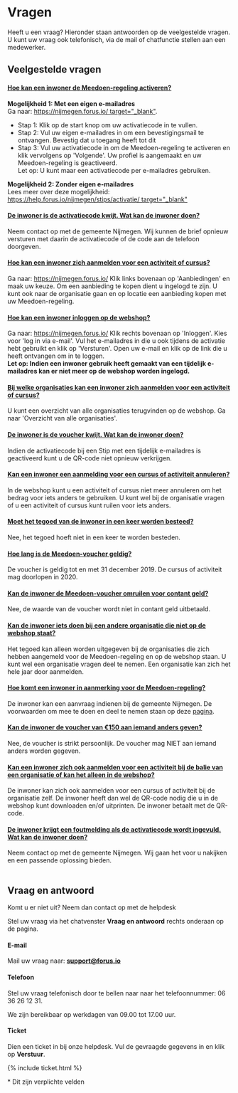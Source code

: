 # Vragen

Heeft u een vraag? Hieronder staan antwoorden op de veelgestelde vragen. U kunt uw vraag ook telefonisch, via de mail of chatfunctie stellen aan een medewerker.

## Veelgestelde vragen

<div class="panel-container">
    <div class="panel-group" id="accordion">
        <div class="panel panel-default">
            <div class="panel-heading">
                <h4 class="panel-title">
                    <a class="accordion-toggle" data-toggle="collapse" data-parent="#accordion" href="#collapseOne">
                    Hoe kan een inwoner de Meedoen-regeling activeren?
                    </a>
                </h4>
            </div>
        <div id="collapseOne" class="panel-collapse collapse">
            <div class="panel-body">
            <strong>Mogelijkheid 1: Met een eigen e-mailadres</strong><br />
            Ga naar: <a href="https://nijmegen.forus.io/">https://nijmegen.forus.io/ target="_blank"</a>.
                <ul>
                    <li>Stap 1: Klik op de start knop om uw activatiecode in te vullen.</li>
                    <li>Stap 2: Vul uw eigen e-mailadres in om een bevestigingsmail te ontvangen. Bevestig dat u toegang heeft tot dit </li>
                    <li>Stap 3: Vul uw activatiecode in om de Meedoen-regeling te activeren en klik vervolgens op 'Volgende'. Uw profiel is aangemaakt en uw Meedoen-regeling is geactiveerd.</li>
                    Let op: U kunt maar een activatiecode per e-mailadres gebruiken.
                </ul>
            <strong>Mogelijkheid 2: Zonder eigen e-mailadres</strong><br />
            Lees meer over deze mogelijkheid: <a href="https://help.forus.io/nijmegen/stips/activatie/">https://help.forus.io/nijmegen/stips/activatie/ target="_blank"</a>
            </div>
        </div>
    </div>
    <div class="panel-group" id="accordion">
        <div class="panel panel-default">
            <div class="panel-heading">
                <h4 class="panel-title">
                    <a class="accordion-toggle" data-toggle="collapse" data-parent="#accordion" href="#collapseTwo">
                    De inwoner is de activatiecode kwijt. Wat kan de inwoner doen?
                    </a>
                </h4>
            </div>
        <div id="collapseTwo" class="panel-collapse collapse">
            <div class="panel-body">
                Neem contact op met de gemeente Nijmegen. Wij kunnen de brief opnieuw versturen met daarin de activatiecode of de code aan de telefoon doorgeven.
            </div>
        </div>
    </div>
    <div class="panel-group" id="accordion">
        <div class="panel panel-default">
            <div class="panel-heading">
                <h4 class="panel-title">
                    <a class="accordion-toggle" data-toggle="collapse" data-parent="#accordion" href="#collapseThree">
                    Hoe kan een inwoner zich aanmelden voor een activiteit of cursus?
                    </a>
                </h4>
            </div>
        <div id="collapseThree" class="panel-collapse collapse">
            <div class="panel-body">
              Ga naar: <a href="https://nijmegen.forus.io/">https://nijmegen.forus.io/</a>  Klik links bovenaan op 'Aanbiedingen' en maak uw keuze. Om een aanbieding te kopen dient u ingelogd te zijn. U kunt ook naar de organisatie gaan en op locatie een aanbieding kopen met uw Meedoen-regeling.
            </div>
        </div>
    </div>
    <div class="panel-group" id="accordion">
        <div class="panel panel-default">
            <div class="panel-heading">
                <h4 class="panel-title">
                    <a class="accordion-toggle" data-toggle="collapse" data-parent="#accordion" href="#collapseFour">
                    Hoe kan een inwoner inloggen op de webshop?
                    </a>
                </h4>
            </div>
        <div id="collapseFour" class="panel-collapse collapse">
            <div class="panel-body">
                Ga naar: <a href="https://nijmegen.forus.io/">https://nijmegen.forus.io/</a> Klik rechts bovenaan op 'Inloggen'. Kies voor 'log in via e-mail'. Vul het e-mailadres in die u ook tijdens de activatie hebt gebruikt en klik op 'Versturen'. Open uw e-mail en klik op de link die u heeft ontvangen om in te loggen.<br />
                <strong>Let op: Indien een inwoner gebruik heeft gemaakt van een tijdelijk e-mailadres kan er niet meer op de webshop worden ingelogd.</strong>
            </div>
        </div>
    </div>
    <div class="panel-group" id="accordion">
        <div class="panel panel-default">
            <div class="panel-heading">
                <h4 class="panel-title">
                    <a class="accordion-toggle" data-toggle="collapse" data-parent="#accordion" href="#collapseFive">
                    Bij welke organisaties kan een inwoner zich aanmelden voor een activiteit of cursus?
                    </a>
                </h4>
            </div>
        <div id="collapseFive" class="panel-collapse collapse">
            <div class="panel-body">
                U kunt een overzicht van alle organisaties terugvinden op de webshop. Ga naar 'Overzicht van alle organisaties'.
            </div>
        </div>
    </div>
    <div class="panel-group" id="accordion">
        <div class="panel panel-default">
            <div class="panel-heading">
                <h4 class="panel-title">
                    <a class="accordion-toggle" data-toggle="collapse" data-parent="#accordion" href="#collapseSix">
                    De inwoner is de voucher kwijt. Wat kan de inwoner doen?
                    </a>
                </h4>
            </div>
        <div id="collapseSix" class="panel-collapse collapse">
            <div class="panel-body">
                Indien de activatiecode bij een Stip met een tijdelijk e-mailadres is geactiveerd kunt u de QR-code niet opnieuw verkrijgen.
            </div>
        </div>
    </div>
    <div class="panel-group" id="accordion">
        <div class="panel panel-default">
            <div class="panel-heading">
                <h4 class="panel-title">
                    <a class="accordion-toggle" data-toggle="collapse" data-parent="#accordion" href="#collapseSeven">
                    Kan een inwoner een aanmelding voor een cursus of activiteit annuleren?
                    </a>
                </h4>
            </div>
        <div id="collapseSeven" class="panel-collapse collapse">
            <div class="panel-body">
                In de webshop kunt u een activiteit of cursus niet meer annuleren om het bedrag voor iets anders te gebruiken. U kunt wel bij de organisatie vragen of u een activiteit of cursus kunt ruilen voor iets anders.
            </div>
        </div>
    </div>
    <div class="panel-group" id="accordion">
        <div class="panel panel-default">
            <div class="panel-heading">
                <h4 class="panel-title">
                    <a class="accordion-toggle" data-toggle="collapse" data-parent="#accordion" href="#collapseEight">
                    Moet het tegoed van de inwoner in een keer worden besteed?
                    </a>
                </h4>
            </div>
        <div id="collapseEight" class="panel-collapse collapse">
            <div class="panel-body">
                Nee, het tegoed hoeft niet in een keer te worden besteden.
            </div>
        </div>
    </div>
    <div class="panel-group" id="accordion">
        <div class="panel panel-default">
            <div class="panel-heading">
                <h4 class="panel-title">
                    <a class="accordion-toggle" data-toggle="collapse" data-parent="#accordion" href="#collapseNine">
                    Hoe lang is de Meedoen-voucher geldig?
                    </a>
                </h4>
            </div>
        <div id="collapseNine" class="panel-collapse collapse">
            <div class="panel-body">
                De voucher is geldig tot en met 31 december 2019. De cursus of activiteit mag doorlopen in 2020.
            </div>
        </div>
    </div>
    <div class="panel-group" id="accordion">
        <div class="panel panel-default">
            <div class="panel-heading">
                <h4 class="panel-title">
                    <a class="accordion-toggle" data-toggle="collapse" data-parent="#accordion" href="#collapseTen">
                    Kan de inwoner de Meedoen-voucher omruilen voor contant geld?
                    </a>
                </h4>
            </div>
        <div id="collapseTen" class="panel-collapse collapse">
            <div class="panel-body">
                Nee, de waarde van de voucher wordt niet in contant geld uitbetaald.
            </div>
        </div>
    </div>
    <div class="panel-group" id="accordion">
        <div class="panel panel-default">
            <div class="panel-heading">
                <h4 class="panel-title">
                    <a class="accordion-toggle" data-toggle="collapse" data-parent="#accordion" href="#collapseEleven">
                    Kan de inwoner iets doen bij een andere organisatie die niet op de webshop staat?
                    </a>
                </h4>
            </div>
        <div id="collapseEleven" class="panel-collapse collapse">
            <div class="panel-body">
                Het tegoed kan alleen worden uitgegeven bij de organisaties die zich hebben aangemeld voor de Meedoen-regeling en op de webshop staan. U kunt wel een organisatie vragen deel te nemen. Een organisatie kan zich het hele jaar door aanmelden.
            </div>
        </div>
    </div>
    <div class="panel-group" id="accordion">
        <div class="panel panel-default">
            <div class="panel-heading">
                <h4 class="panel-title">
                    <a class="accordion-toggle" data-toggle="collapse" data-parent="#accordion" href="#collapseTwelve">
                    Hoe komt een inwoner in aanmerking voor de Meedoen-regeling?
                    </a>
                </h4>
            </div>
        <div id="collapseTwelve" class="panel-collapse collapse">
            <div class="panel-body">
                De inwoner kan een aanvraag indienen bij de gemeente Nijmegen. De voorwaarden om mee te doen en deel te nemen staan op deze <a href="https://www.nijmegen.nl/diensten/uitkering-schulden-laag-inkomen/meedoen-regeling/">pagina</a>.
            </div>
        </div>
    </div>
    <div class="panel-group" id="accordion">
        <div class="panel panel-default">
            <div class="panel-heading">
                <h4 class="panel-title">
                    <a class="accordion-toggle" data-toggle="collapse" data-parent="#accordion" href="#collapseThirteen">
                    Kan de inwoner de voucher van &euro;150 aan iemand anders geven?
                    </a>
                </h4>
            </div>
        <div id="collapseThirteen" class="panel-collapse collapse">
            <div class="panel-body">
                Nee, de voucher is strikt persoonlijk. De voucher mag NIET aan iemand anders worden gegeven.
            </div>
        </div>
    </div>
    <div class="panel-group" id="accordion">
        <div class="panel panel-default">
            <div class="panel-heading">
                <h4 class="panel-title">
                    <a class="accordion-toggle" data-toggle="collapse" data-parent="#accordion" href="#collapseFourteen">
                    Kan een inwoner zich ook aanmelden voor een activiteit bij de balie van een organisatie of kan het alleen in de webshop?
                    </a>
                </h4>
            </div>
        <div id="collapseFourteen" class="panel-collapse collapse">
            <div class="panel-body">
                De inwoner kan zich ook aanmelden voor een cursus of activiteit bij de organisatie zelf. De inwoner heeft dan wel de QR-code nodig die u in de webshop kunt downloaden en/of uitprinten. De inwoner betaalt met de QR-code.
            </div>
        </div>
    </div>
    <div class="panel-group" id="accordion">
        <div class="panel panel-default">
            <div class="panel-heading">
                <h4 class="panel-title">
                    <a class="accordion-toggle" data-toggle="collapse" data-parent="#accordion" href="#collapseFifteen">
                    De inwoner krijgt een foutmelding als de activatiecode wordt ingevuld. Wat kan de inwoner doen?
                    </a>
                </h4>
            </div>
        <div id="collapseFifteen" class="panel-collapse collapse">
            <div class="panel-body">
            Neem contact op met de gemeente Nijmegen. Wij gaan het voor u nakijken en een passende oplossing bieden.
            </div>
        </div>
    </div>
</div>
&nbsp;
&nbsp;

<div class="faq-footer" style="text-align: left">
<h2> Vraag en antwoord </h2>
<p>Komt u er niet uit? Neem dan contact op met de helpdesk</p>
<p>Stel uw vraag via het chatvenster <strong>Vraag en antwoord</strong> rechts onderaan op de pagina.</p>

<h4>E-mail</h4>
<p>Mail uw vraag naar: <strong><a href="mailto:support@forus.io">support@forus.io</a></strong></p>

<h4>Telefoon </h4>
<p>Stel uw vraag telefonisch door te bellen naar naar het telefoonnummer: 06 36 26 12 31.</p>


<p>We zijn bereikbaar op werkdagen van 09.00 tot 17.00 uur.</p>

<h4>Ticket</h4>
<p>Dien een ticket in bij onze helpdesk. Vul de gevraagde gegevens in en klik op <strong>Verstuur</strong>.</p>

{% include ticket.html %}

<p>* Dit zijn verplichte velden</p>

</div>
